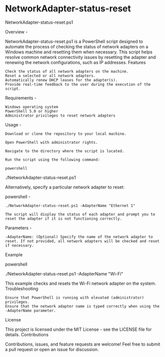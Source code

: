 # NetworkAdapter-status-reset

NetworkAdapter-status-reset.ps1

Overview - 

NetworkAdapter-status-reset.ps1 is a PowerShell script designed to automate the process of checking the status of network adapters on a Windows machine and resetting them when necessary. This script helps resolve common network connectivity issues by resetting the adapter and renewing the network configurations, such as IP addresses.
Features

    Check the status of all network adapters on the machine.
    Reset a selected or all network adapters.
    Automatically renew DHCP leases for the adapter(s).
    Provide real-time feedback to the user during the execution of the script.

Requirements - 

    Windows operating system
    PowerShell 5.0 or higher
    Administrator privileges to reset network adapters

Usage - 

    Download or clone the repository to your local machine.

    Open PowerShell with administrator rights.

    Navigate to the directory where the script is located.

    Run the script using the following command:

    powershell

./NetworkAdapter-status-reset.ps1

Alternatively, specify a particular network adapter to reset:

powershell - 

    ./NetworkAdapter-status-reset.ps1 -AdapterName "Ethernet 1"

    The script will display the status of each adapter and prompt you to reset the adapter if it is not functioning correctly.

Parameters - 

    -AdapterName: (Optional) Specify the name of the network adapter to reset. If not provided, all network adapters will be checked and reset if necessary.

Example

powershell

./NetworkAdapter-status-reset.ps1 -AdapterName "Wi-Fi"

This example checks and resets the Wi-Fi network adapter on the system.
Troubleshooting

    Ensure that PowerShell is running with elevated (administrator) privileges.
    Ensure that the network adapter name is typed correctly when using the -AdapterName parameter.

License

This project is licensed under the MIT License - see the LICENSE file for details.
Contributions

Contributions, issues, and feature requests are welcome! Feel free to submit a pull request or open an issue for discussion.
